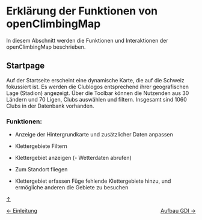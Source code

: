 # Erklärung der Funktionen von openClimbingMap

<a id="top"></a>
In diesem Abschnitt werden die Funktionen und Interaktionen der openClimbingMap beschrieben.

## Startpage

<div id="startpage"></div>
Auf der Startseite erscheint eine dynamische Karte, die auf die Schweiz fokussiert ist. Es werden die Clublogos entsprechend ihrer geografischen Lage (Stadion) angezeigt. Über die Toolbar können die Nutzenden aus 30 Ländern und 70 Ligen, Clubs auswählen und filtern. Insgesamt sind 1060 Clubs in der Datenbank vorhanden.

### Funktionen:

- Anzeige der Hintergrundkarte und zusätzlicher Daten anpassen

- Klettergebiete Filtern

- Klettergebiet anzeigen
  (- Wetterdaten abrufen)
- Zum Standort fliegen

- Klettergebiet erfassen
  Füge fehlende Klettergebiete hinzu, und ermögliche anderen die Gebiete zu besuchen

[↑](#top)

<div style="display: flex; justify-content: space-between;">
  <div>
    <a href="einleitung.html">← Einleitung</a>
  </div>
  <div>
    <a href="aufbauGDI.html">Aufbau GDI →</a>
  </div>
</div>
